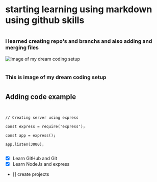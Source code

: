 # <h1> starting learning using markdown using github skills 
# <h3> i learned creating repo's and  branchs and also adding and merging files 


![ Image of my dream coding setup](https://cdn.autonomous.ai/static/upload/images/new_post/which-desk-setup-is-best-for-a-developer-379-1602744788208.jpg)
# <h3> This is image of my dream coding setup 

# <h2> Adding code example 
  ```
  
   
// Creating server using express
  
const express = require('express');
  
const app = express();
 
app.listen(3000);
  
  
  ```
  
  
- [x] Learn GitHub  and Git
- [X] Learn NodeJs and express
- [] create projects  

